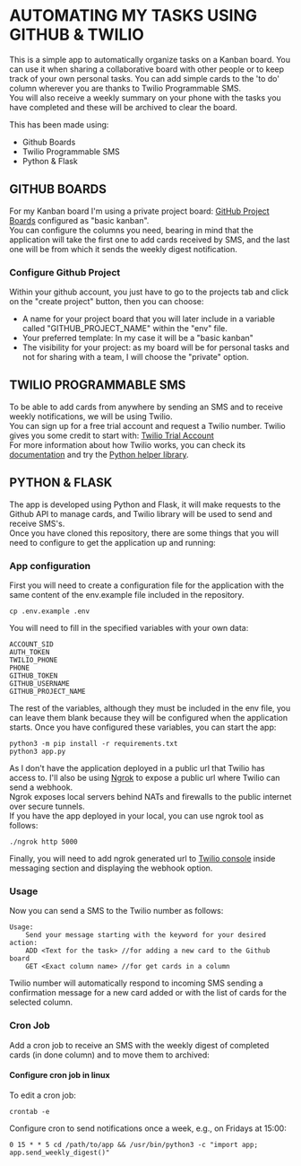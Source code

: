 # AUTOMATING MY TASKS USING GITHUB & TWILIO

This is a simple app to automatically organize tasks on a Kanban board. You can use it when sharing a collaborative board with other people or to keep track of your own personal tasks.
You can add simple cards to the 'to do' column wherever you are thanks to Twilio Programmable SMS.  
You will also receive a weekly summary on your phone with the tasks you have completed and these will be archived to clear the board.

This has been made using:

- Github Boards
- Twilio Programmable SMS
- Python & Flask

## GITHUB BOARDS

For my Kanban board I'm using a private project board: [GitHub Project Boards](https://docs.github.com/en/free-pro-team@latest/github/managing-your-work-on-github/about-project-boards) configured as "basic kanban".  
You can configure the columns you need, bearing in mind that the application will take the first one to add cards received by SMS, and the last one will be from which it sends the weekly digest notification.

### Configure Github Project

Within your github account, you just have to go to the projects tab and click on the "create project" button, then you can choose:

- A name for your project board that you will later include in a variable called "GITHUB_PROJECT_NAME" within the "env" file.
- Your preferred template: In my case it will be a "basic kanban"
- The visibility for your project: as my board will be for personal tasks and not for sharing with a team, I will choose the "private" option.

## TWILIO PROGRAMMABLE SMS

To be able to add cards from anywhere by sending an SMS and to receive weekly notifications, we will be using Twilio.  
You can sign up for a free trial account and request a Twilio number. Twilio gives you some credit to start with: [Twilio Trial Account](https://www.twilio.com/docs/usage/tutorials/how-to-use-your-free-trial-account)  
For more information about how Twilio works, you can check its [documentation](https://www.twilio.com/docs/sms) and try the [Python helper library](https://www.twilio.com/docs/libraries/python).

## PYTHON & FLASK

The app is developed using Python and Flask, it will make requests to the Github API to manage cards, and Twilio library will be used to send and receive SMS's.  
Once you have cloned this repository, there are some things that you will need to configure to get the application up and running: 

### App configuration

First you will need to create a configuration file for the application with the same content of the env.example file included in the repository.

```text
cp .env.example .env
```

You will need to fill in the specified variables with your own data:

```text
ACCOUNT_SID
AUTH_TOKEN
TWILIO_PHONE
PHONE
GITHUB_TOKEN
GITHUB_USERNAME
GITHUB_PROJECT_NAME
```

The rest of the variables, although they must be included in the env file, you can leave them blank because they will be configured when the application starts.
Once you have configured these variables, you can start the app:

```text
python3 -m pip install -r requirements.txt
python3 app.py
```

As I don't have the application deployed in a public url that Twilio has access to. I'll also be using [Ngrok](https://ngrok.com) to expose a public url where Twilio can send a webhook.  
Ngrok exposes local servers behind NATs and firewalls to the public internet over secure tunnels.  
If you have the app deployed in your local, you can use ngrok tool as follows:

```text
./ngrok http 5000
```

Finally, you will need to add ngrok generated url to [Twilio console](https://www.twilio.com/console/phone-numbers/) inside messaging section and displaying the webhook option.

### Usage

Now you can send a SMS to the Twilio number as follows:

```text
Usage:
    Send your message starting with the keyword for your desired action:
    ADD <Text for the task> //for adding a new card to the Github board
    GET <Exact column name> //for get cards in a column
```

Twilio number will automatically respond to incoming SMS sending a confirmation message for a new card added or with the list of cards for the selected column.

### Cron Job

Add a cron job to receive an SMS with the weekly digest of completed cards (in done column) and to move them to archived:
#### Configure cron job in linux

To edit a cron job:

```text
crontab -e
````

Configure cron to send notifications once a week, e.g., on Fridays at 15:00:

```text
0 15 * * 5 cd /path/to/app && /usr/bin/python3 -c "import app; app.send_weekly_digest()"
```
